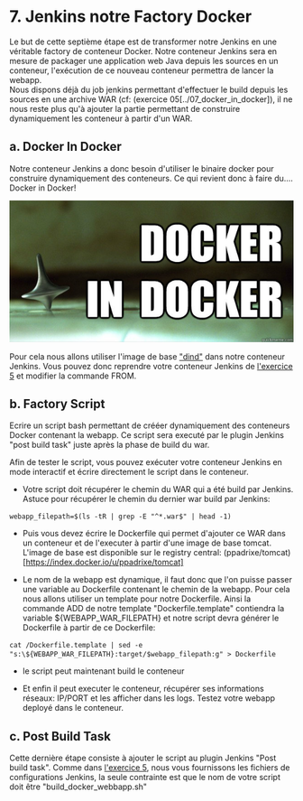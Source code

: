 # 7. Jenkins notre Factory Docker
Le but de cette septième étape est de transformer notre Jenkins en une véritable factory de conteneur Docker. Notre conteneur Jenkins sera en mesure de packager une application web Java depuis les sources en un conteneur, l'exécution de ce nouveau conteneur permettra de lancer la webapp.  
Nous dispons déjà du job jenkins permettant d'effectuer le build depuis les sources en une archive WAR (cf: (exercice 05[../07_docker_in_docker]), il ne nous reste plus qu'à ajouter la partie permettant de construire dynamiquement les conteneur à partir d'un WAR.


## a. Docker In Docker
Notre conteneur Jenkins a donc besoin d'utiliser le binaire docker pour construire dynamiquement des conteneurs. Ce qui revient donc à faire du.... Docker in Docker!

![Inception Docker in Docker](../assets/dind.jpg)

Pour cela nous allons utiliser l'image de base ["dind"](https://github.com/jpetazzo/dind/) dans notre conteneur Jenkins. Vous pouvez donc reprendre votre conteneur Jenkins de [l'exercice 5](../05_jenkins_container) et modifier la commande FROM.  


## b. Factory Script
Ecrire un script bash permettant de crééer dynamiquement des conteneurs Docker contenant la webapp. Ce script sera executé par le plugin Jenkins "post build task" juste après la phase de build du war.


Afin de tester le script, vous pouvez exécuter votre conteneur Jenkins en mode interactif et écrire directement le script dans le conteneur.

* Votre script doit récupérer le chemin du WAR qui a été build par Jenkins. Astuce pour récupérer le chemin du dernier war build par Jenkins:
```shell
webapp_filepath=$(ls -tR | grep -E "^*.war$" | head -1)
```

* Puis vous devez écrire le Dockerfile qui permet d'ajouter ce WAR dans un conteneur et de l'executer à partir d'une image de base tomcat. L'image de base est disponible sur le registry central: (ppadrixe/tomcat)[https://index.docker.io/u/ppadrixe/tomcat]

* Le nom de la webapp est dynamique, il faut donc que l'on puisse passer une variable au Dockerfile contenant le chemin de la webapp. Pour cela nous allons utiliser un template pour notre Dockerfile. Ainsi la commande ADD de notre template "Dockerfile.template" contiendra la variable ${WEBAPP_WAR_FILEPATH} et notre script devra générer le Dockerfile à partir de ce Dockerfile:

```shell
cat /Dockerfile.template | sed -e "s:\${WEBAPP_WAR_FILEPATH}:target/$webapp_filepath:g" > Dockerfile
```

* le script peut maintenant build le conteneur

* Et enfin il peut executer le conteneur, récupérer ses informations réseaux: IP/PORT et les afficher dans les logs. Testez votre webapp deployé dans le conteneur.


## c. Post Build Task
Cette dernière étape consiste à ajouter le script au plugin Jenkins "Post build task". Comme dans [l'exercice 5](../05_jenkins_container), nous vous fournissons les fichiers de configurations Jenkins, la seule contrainte est que le nom de votre script doit être "build_docker_webbapp.sh"
